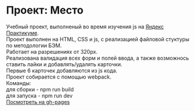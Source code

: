 # Проект: Место

Учебный проект, выполненый во время изучения js на [Яндекс Практикуме](https://practicum.yandex.ru/).  
Проект выполнен на  HTML, CSS и js, с реализацией файловой стуктуры по методологии БЭМ.  
Работает на разрешениях от 320px.  
Реализована валидация всех форм и полей ввода, а также возможнось ставить лайки и добавлять/удалять карточки.  
Первые 6 карточек добавляются из js кода.  
Проект собирается с помощью webpack.  
Команды:  
для сборки - npm run build  
для запуска - npm run dev  
[Посмотреть на gh-pages](https://raneren.github.io/mesto/)